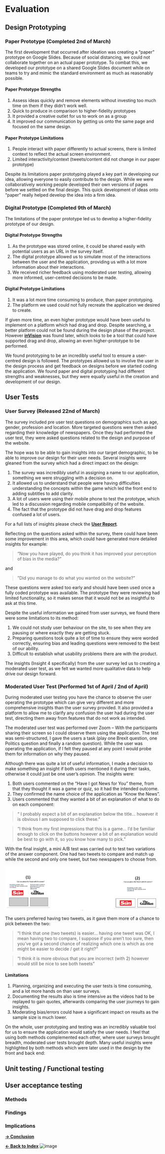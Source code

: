 # Evaluation

## Design Prototyping

### Paper Prototype (Completed 2nd of March)

The first development that occurred after ideation was creating a “paper” prototype on Google Slides.  Because of social distancing, we could not collaborate together on an actual paper prototype.  To combat this, we developed our prototype on a shared Google Slides document while on teams to try and mimic the standard environment as much as reasonably possible.   

#### Paper Prototype Strengths
1.	Assess ideas quickly and remove elements without investing too much time on them if they didn’t work well.
2.	Quick to produce in comparison to higher-fidelity prototypes
3.	It provided a creative outlet for us to work on as a group
4.	It improved our communication by getting us onto the same page and focused on the same design.

#### Paper Prototype Limitations
1.	People interact with paper differently to actual screens, there is limited context to reflect the actual screen environment.
2.	Limited interactivity/context (tweets/content did not change in our paper prototype)

Despite its limitations paper prototyping played a key part in developing our idea, allowing everyone to easily contribute to the design.  While we were collaboratively working people developed their own versions of pages before we settled on the final design. This quick development of ideas onto “paper” really helped develop the idea into a firm idea.

### Digital Prototype (Completed 9th of March)

The limitations of the paper prototype led us to develop a higher-fidelity prototype of our design. 

#### Digital Prototype Strengths
1.	As the prototype was stored online, it could be shared easily with potential users as an URL in the survey itself.
2.	The digital prototype allowed us to simulate most of the interactions between the user and the application, providing us with a lot more information about their interactions.
3.	We received richer feedback using moderated user testing, allowing more informed, user-centred decisions to be made.


#### Digital Prototype Limitations
1.	It was a lot more time consuming to produce, than paper prototyping.
2.	The platform we used could not fully recreate the application we desired to create.


If given more time, an even higher prototype would have been useful to implement on a platform which had drag and drop.  Despite searching, a better platform could not be found during the design phase of the project.  However **[inVision](https://www.invisionapp.com/)** was found later, which looks to be a tool that could have supported drag and drop, allowing an even higher-prototype to be performed.

We found prototyping to be an incredibly useful tool to ensure a user-centred design is followed. The prototypes allowed us to involve the user in the design process and get feedback on designs before we started coding the application. We found paper and digital prototyping had different strengths and weaknesses, but they were equally useful in the creation and development of our design.

## User Tests

### User Survey (Released 22nd of March)

The survey included pre user test questions on demographics such as age, gender, profession and location. More targeted questions were then asked regarding their knowledge of newspapers.  Once they had performed the user test, they were asked questions related to the design and purpose of the website.

The hope was to be able to gain insights into our target demographic, to be able to improve our design for their user needs.  Several insights were gleaned from the survey which had a direct impact on the design:

1.	The survey was incredibly useful in assigning a name to our application, something we were struggling with a decision on.  
2.	It allowed us to understand that people were having difficulties understanding the concepts within the game which led the front end to adding subtitles to add clarity.
3.	A lot of users were using their mobile phone to test the prototype, which led to a discussion regarding mobile compatibility of the website. 
4.	The fact that the prototype did not have drag and drop features confused a lot of users.

For a full lists of insights please check the **[User Report]( https://github.com/jamesrw94/UoB_group_project/blob/main/UX_Design/Report.pptx)**.  

Reflecting on the questions asked within the survey, there could have been some improvement in this area, which could have generated more detailed insights for example:

> “Now you have played, do you think it has improved your perception of bias in the media?”

and 

> ”Did you manage to do what you wanted on the website?”

These questions were asked too early and should have been used once a fully coded prototype was available.  The prototype they were reviewing had limited functionality, so it makes sense that it would not be as insightful to ask at this time.

Despite the useful information we gained from user surveys, we found there were some limitations to its method:

1.	We could not study user behaviour on the site, to see when they are pausing or where exactly they are getting stuck.
2.	Preparing questions took quite a lot of time to ensure they were worded correctly, ensuring bias and leading questions were removed to the best of our ability.
3.	Difficult to establish what usability problems there are with the product.

The insights (Insight 4 specifically) from the user survey led us to creating a moderated user test, as we felt we wanted more qualitative data to help drive our design forward.

### Moderated User Test (Performed 1st of April / 2nd of April)

During moderated user testing you have the chance to observe the user operating the prototype which can give very different and more comprehensive insights than the user survey provided.  It also provided a platform to allow me to clarify any confusion the user had during the user test, directing them away from features that do not work as intended.

The moderated user test was performed over Zoom – With the participants sharing their screen so I could observe them using the application.  The test was semi-structured, I gave the users a task (play one Brexit question, one Politics question and finally a random question).  While the user was operating the application, if I felt they paused at any point I would probe them for information on why they paused.

Although there was quite a lot of useful information, I made a decision to make something an insight if both users mentioned it during their tasks, otherwise it could just be one user’s opinion.  The insights were:

1.	Both users commented on the “Have I got News for You” theme, from that they thought it was a game or quiz, so it had the intended outcome.
2.	They confirmed the name choice of the application as “Know the News”.
3.	Users commented that they wanted a bit of an explanation of what to do on each component:

> “ I probably expect a bit of an explanation below the title… however it is obvious I am supposed  to click these.”

> “I think from my first impressions that this is a game… I’d be familiar enough to click on the buttons however a bit of an explanation would be best to go with it, so you know how many to pick.”

With the final insight, a mini A/B test was carried out to test two variations of the answer component.  One had two tweets to compare and match up while the second and only one tweet, but two newspapers to choose from.

<p align="center">
  <img src="https://raw.githubusercontent.com/jamesrw94/UoB_group_project/main/Evaluation/ABTest.png">
</p>

The users preferred having two tweets, as it gave them more of a chance to pick between the two:

> “I think that one (two tweets) is easier… having one tweet was OK, I mean having two to compare, I suppose if you aren’t too sure, then you’ve got a second chance of realizing which one is which as one might be easier to decide / get it right?”

> “I think it is more obvious that you are incorrect (with 2) however would still be nice to see both tweets”

#### Limitations
1.	Planning, organizing and executing the user tests is time consuming, and a lot more hands on than user surveys.
2.	Documenting the results also is time intensive as the videos had to be replayed to gain quotes, afterwards comparing the user journeys to gain insights.
3.	Moderating bias/errors could have a significant impact on results as the sample size is much lower.

On the whole, user prototyping and testing was an incredibly valuable tool for us to ensure the application would satisfy the user needs. I feel that using both methods complemented each other, where user surveys brought breadth, moderated user tests brought depth. Many useful insights were highlighted by both methods which were later used in the design by the front and back end:



## Unit testing / Functional testing



## User acceptance testing

### Methods

### Findings

### Implications


**[&rarr; Conclusion](https://github.com/jamesrw94/UoB_group_project/blob/main/Conclusion/README.md)**

**[&larr; Back to Index](https://github.com/jamesrw94/UoB_group_project)**
![image](https://user-images.githubusercontent.com/67047229/117074178-eb216c80-ad2a-11eb-8d22-070695d9db8a.png)
